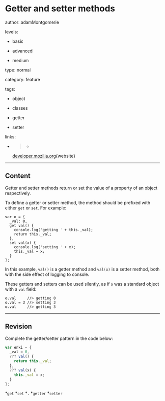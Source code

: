 # Getter and setter methods
author: adamMontgomerie

levels:

  - basic

  - advanced

  - medium

type: normal

category: feature

tags:

  - object

  - classes

  - getter

  - setter

links:

  - >-
    [developer.mozilla.org](https://developer.mozilla.org/en-US/docs/Web/JavaScript/Guide/Working_with_Objects){website}

---
## Content

Getter and setter methods return or set the value of a property of an object respectively.

To define a getter or setter method, the method should be prefixed with either `get` or `set`. For example:

```
var o = {
  _val: 0,
  get val() {
    console.log('getting ' + this._val);
    return this._val;
  },
  set val(x) {
    console.log('setting ' + x);
    this._val = x;
  }
};
```

In this example, `val()` is a getter method and `val(x)` is a setter method, both with the side effect of logging to console.

These getters and setters can be used silently, as if `o` was a standard object with a `val` field:

```
o.val     //> getting 0
o.val = 3 //> setting 3
o.val     //> getting 3
```

---
## Revision

Complete the getter/setter pattern in the code below:
```javascript
var enki = {
  _val = 0,
  ??? val() {
    return this._val;
  },
  ??? val(x) {
    this._val = x;
  }
};
```

*`get`
*`set`
*`.`
*`getter`
*`setter`